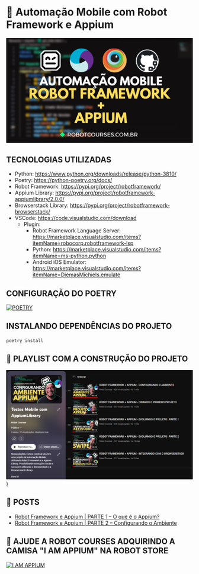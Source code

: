 # 📱 Automação Mobile com Robot Framework e Appium

![I AM APPIUM](docs/thumb_readme.png)

## TECNOLOGIAS UTILIZADAS

- Python: https://www.python.org/downloads/release/python-3810/
- Poetry: https://python-poetry.org/docs/
- Robot Framework: https://pypi.org/project/robotframework/
- Appium Library: https://pypi.org/project/robotframework-appiumlibrary/2.0.0/
- Browserstack Library: https://pypi.org/project/robotframework-browserstack/
- VSCode: https://code.visualstudio.com/download
    - Plugin:
        - Robot Framework Language Server: https://marketplace.visualstudio.com/items?itemName=robocorp.robotframework-lsp
        - Python: https://marketplace.visualstudio.com/items?itemName=ms-python.python
        - Android iOS Emulator: https://marketplace.visualstudio.com/items?itemName=DiemasMichiels.emulate


## CONFIGURAÇÃO DO POETRY

[![POETRY](https://img.youtube.com/vi/1z4JDp-Ky9g/0.jpg)](https://www.youtube.com/watch?v=1z4JDp-Ky9g)


## INSTALANDO DEPENDÊNCIAS DO PROJETO

```
poetry install
```

## 🎥 PLAYLIST COM A CONSTRUÇÃO DO PROJETO

[![alt text](docs/playlist_image.png))](https://www.youtube.com/playlist?list=PLQjtMqeGwTRUqay20tOdwS3oJio4Jt6YJ)


## 📗 POSTS
- [Robot Framework e Appium | PARTE 1 – O que é o Appium?](https://robotcourses.com.br/robot-framework-appium-1/)
- [Robot Framework e Appium | PARTE 2 – Configurando o Ambiente](https://robotcourses.com.br/robot-framework-e-appium-parte-2-configurando-o-ambiente/)


## 👘 AJUDE A ROBOT COURSES ADQUIRINDO A CAMISA "I AM APPIUM" NA ROBOT STORE

[![I AM APPIUM](https://github.com/robotcourses/RF_Appium/assets/144608203/3d2d2add-ea33-4b95-a205-e22ab00a7bbd)](https://reserva.ink/robotstore/product/i-am-appium)